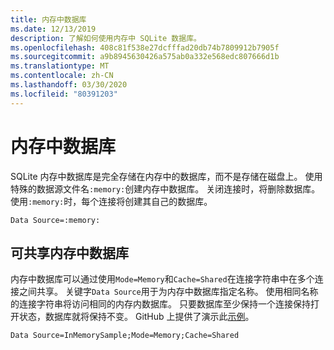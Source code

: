 ```yaml
---
title: 内存中数据库
ms.date: 12/13/2019
description: 了解如何使用内存中 SQLite 数据库。
ms.openlocfilehash: 408c81f538e27dcfffad20db74b7809912b7905f
ms.sourcegitcommit: a9b8945630426a575ab0a332e568edc807666d1b
ms.translationtype: MT
ms.contentlocale: zh-CN
ms.lasthandoff: 03/30/2020
ms.locfileid: "80391203"
---
```

# <a name="in-memory-databases"></a>内存中数据库

SQLite 内存中数据库是完全存储在内存中的数据库，而不是存储在磁盘上。 使用特殊的数据源文件名`:memory:`创建内存中数据库。 关闭连接时，将删除数据库。 使用`:memory:`时，每个连接将创建其自己的数据库。

```ConnectionString
Data Source=:memory:
```

## <a name="shareable-in-memory-databases"></a>可共享内存中数据库

内存中数据库可以通过使用`Mode=Memory`和`Cache=Shared`在连接字符串中在多个连接之间共享。 关键字`Data Source`用于为内存中数据库指定名称。 使用相同名称的连接字符串将访问相同的内存内数据库。 只要数据库至少保持一个连接保持打开状态，数据库就将保持不变。 GitHub 上提供了演示此[示例](https://github.com/dotnet/docs/blob/master/samples/snippets/standard/data/sqlite/InMemorySample/Program.cs)。

```ConnectionString
Data Source=InMemorySample;Mode=Memory;Cache=Shared
```
